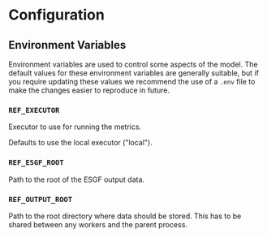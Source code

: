# Configuration

## Environment Variables

Environment variables are used to control some aspects of the model.
The default values for these environment variables are generally suitable,
but if you require updating these values we recommend the use of a `.env` file
to make the changes easier to reproduce in future.

### `REF_EXECUTOR`

Executor to use for running the metrics.

Defaults to use the local executor ("local").

### `REF_ESGF_ROOT`

Path to the root of the ESGF output data.

### `REF_OUTPUT_ROOT`

Path to the root directory where data should be stored.
This has to be shared between any workers and the parent
process.
